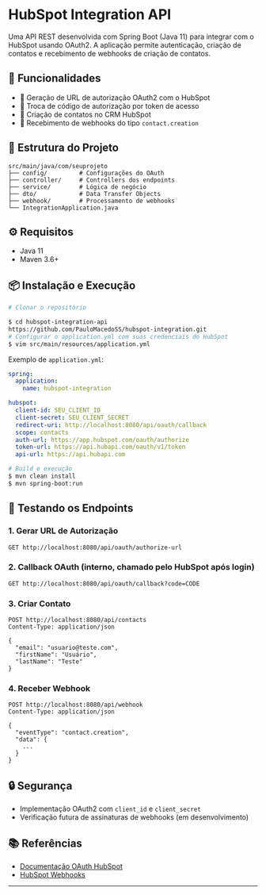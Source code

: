 # HubSpot Integration API

Uma API REST desenvolvida com Spring Boot (Java 11) para integrar com o HubSpot usando OAuth2. A aplicação permite autenticação, criação de contatos e recebimento de webhooks de criação de contatos.

## 🚀 Funcionalidades
- 🔑 Geração de URL de autorização OAuth2 com o HubSpot
- 🔄 Troca de código de autorização por token de acesso
- 👤 Criação de contatos no CRM HubSpot
- 📩 Recebimento de webhooks do tipo `contact.creation`

## 📁 Estrutura do Projeto
```
src/main/java/com/seuprojeto
├── config/         # Configurações do OAuth
├── controller/     # Controllers dos endpoints
├── service/        # Lógica de negócio
├── dto/            # Data Transfer Objects
├── webhook/        # Processamento de webhooks
└── IntegrationApplication.java
```

## ⚙️ Requisitos
- Java 11
- Maven 3.6+

## 📦 Instalação e Execução
```bash
# Clonar o repositório

$ cd hubspot-integration-api
https://github.com/PauloMacedoSS/hubspot-integration.git
# Configurar o application.yml com suas credenciais do HubSpot
$ vim src/main/resources/application.yml
```
Exemplo de `application.yml`:
```yaml
spring:
  application:
    name: hubspot-integration

hubspot:
  client-id: SEU_CLIENT_ID
  client-secret: SEU_CLIENT_SECRET
  redirect-uri: http://localhost:8080/api/oauth/callback
  scope: contacts
  auth-url: https://app.hubspot.com/oauth/authorize
  token-url: https://api.hubapi.com/oauth/v1/token
  api-url: https://api.hubapi.com
```

```bash
# Build e execução
$ mvn clean install
$ mvn spring-boot:run
```

## 🧪 Testando os Endpoints

### 1. Gerar URL de Autorização
```
GET http://localhost:8080/api/oauth/authorize-url
```

### 2. Callback OAuth (interno, chamado pelo HubSpot após login)
```
GET http://localhost:8080/api/oauth/callback?code=CODE
```

### 3. Criar Contato
```
POST http://localhost:8080/api/contacts
Content-Type: application/json

{
  "email": "usuario@teste.com",
  "firstName": "Usuário",
  "lastName": "Teste"
}
```

### 4. Receber Webhook
```
POST http://localhost:8080/api/webhook
Content-Type: application/json

{
  "eventType": "contact.creation",
  "data": {
    ...
  }
}
```

## 🔒 Segurança
- Implementação OAuth2 com `client_id` e `client_secret`
- Verificação futura de assinaturas de webhooks (em desenvolvimento)

## 📚 Referências
- [Documentação OAuth HubSpot](https://developers.hubspot.com/docs/api/oauth/)
- [HubSpot Webhooks](https://developers.hubspot.com/docs/api/webhooks)

---
